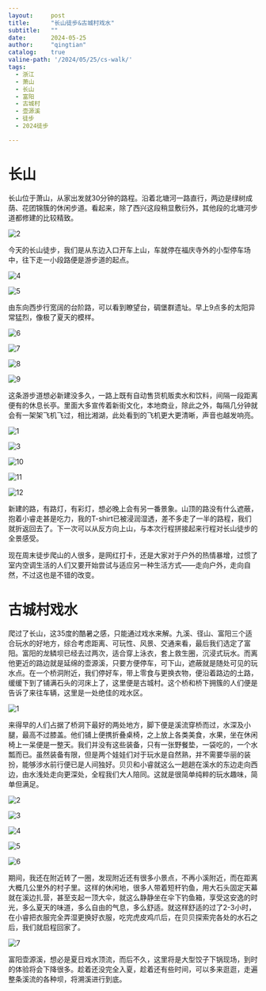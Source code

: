 ```yaml
---
layout:     post
title:      "长山徒步&古城村戏水"
subtitle:   ""
date:       2024-05-25
author:     "qingtian"
catalog:    true
valine-path: '/2024/05/25/cs-walk/'
tags:
  - 浙江
  - 萧山
  - 长山
  - 富阳
  - 古城村
  - 壶源溪
  - 徒步
  - 2024徒步

---
```


# 长山

长山位于萧山，从家出发就30分钟的路程。沿着北塘河一路直行，两边是绿树成荫、花团锦簇的休闲步道。看起来，除了西兴这段稍显敷衍外，其他段的北塘河步道都修建的比较精致。

![2](http://img.qingtian16265.com/20240525002.jpeg)

今天的长山徒步，我们是从东边入口开车上山，车就停在福庆寺外的小型停车场中，往下走一小段路便是游步道的起点。

![4](http://img.qingtian16265.com/20240525004.jpeg)

![5](http://img.qingtian16265.com/20240525005.jpeg)

由东向西步行宽阔的台阶路，可以看到瞭望台，碉堡群遗址。早上9点多的太阳异常猛烈，像极了夏天的模样。

![6](http://img.qingtian16265.com/20240525006.jpeg)

![7](http://img.qingtian16265.com/20240525007.jpeg)

![8](http://img.qingtian16265.com/20240525008.jpeg)

![9](http://img.qingtian16265.com/20240525009.jpeg)

这条游步道想必新建没多久，一路上既有自动售货机贩卖水和饮料，间隔一段距离便有的休息长亭。里面大多宣传着新街文化，本地商业，除此之外，每隔几分钟就会有一架架飞机飞过，相比湘湖，此处看到的飞机更大更清晰，声音也越发响亮。

![1](http://img.qingtian16265.com/20240525001.jpeg)

![3](http://img.qingtian16265.com/20240525003.jpeg)

![10](http://img.qingtian16265.com/20240525010.jpeg)

![11](http://img.qingtian16265.com/20240525011.jpeg)

![12](http://img.qingtian16265.com/20240525012.jpeg)

新建的路，有路灯，有彩灯，想必晚上会有另一番景象。山顶的路没有什么遮蔽，抱着小睿走甚是吃力，我的T-shirt已被浸润湿透，差不多走了一半的路程，我们就折返回去了。下一次可以从反方向上山，与本次行程拼接起来行程对长山徒步的全景感受。

现在周末徒步爬山的人很多，是网红打卡，还是大家对于户外的热情暴增，过惯了室内空调生活的人们又要开始尝试与适应另一种生活方式——走向户外，走向自然，不过这也是不错的改变。


# 古城村戏水

爬过了长山，这35度的酷暑之感，只能通过戏水来解。九溪、径山、富阳三个适合玩水的好地方，综合考虑距离、可玩性、风景、交通来看，最后我们选定了富阳。富阳的龙鳞坝已经去过两次，适合穿上泳衣，套上救生圈，沉浸式玩水。而离他更近的路边就是延绵的壶源溪，只要方便停车，可下山，遮蔽就是随处可见的玩水点。在一个桥洞附近，我们停好车，带上零食与更换衣物，便沿着路边的土路，缓缓下到了铺满石头的河床上了，这里便是古城村。这个桥和桥下拥簇的人们便是告诉了来往车辆，这里是一处绝佳的戏水区。

![1](http://img.qingtian16265.com/20240526001.jpeg)

来得早的人们占据了桥洞下最好的两处地方，脚下便是溪流穿桥而过，水深及小腿，最高不过膝盖。他们铺上便携折叠桌椅，之上放上各类美食，水果，坐在休闲椅上一呆便是一整天。我们并没有这些装备，只有一张野餐垫，一袋吃的，一个水瓢而已。虽然装备有限，但是两个娃娃们对于玩水是自然熟，并不需要华丽的装扮，能够涉水前行便已是人间独好。贝贝和小睿就这么一趟趟在溪水的东边走向西边，由水浅处走向更深处，全程我们大人陪同。这就是很简单纯粹的玩水趣味，简单但满足。

![2](http://img.qingtian16265.com/20240526002.jpeg)

![3](http://img.qingtian16265.com/20240526003.jpeg)

![4](http://img.qingtian16265.com/20240526004.jpeg)

![5](http://img.qingtian16265.com/20240526005.jpeg)

![6](http://img.qingtian16265.com/20240526006.jpeg)

期间，我还在附近转了一圈，发现附近还有很多小景点，不再小溪附近，而在距离大概几公里外的村子里。这样的休闲地，很多人带着短杆钓鱼，用大石头固定天幕就在溪边扎营，甚至支起一顶大伞，就这么静静坐在伞下钓鱼箱，享受这安逸的时光，多么夏天的味道，多么自由的气息，多么舒适。就这样舒适的过了2-3小时，在小睿把衣服完全弄湿更换好衣服，吃完虎皮鸡爪后，在贝贝探索完各处的水石之后，我们就启程回家了。

![7](http://img.qingtian16265.com/20240526007.jpeg)

富阳壶源溪，想必是夏日戏水顶流，而后不久，这里将是大型饺子下锅现场，到时的体验将会下降很多。趁着还没完全入夏，趁着还有些时间，可以多来逛逛，走遍整条溪流的各种坝，将溯溪进行到底。
